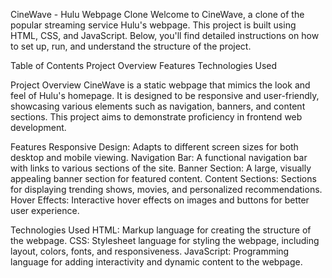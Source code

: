 CineWave - Hulu Webpage Clone
Welcome to CineWave, a clone of the popular streaming service Hulu's webpage. This project is built using HTML, CSS, and JavaScript. Below, you'll find detailed instructions on how to set up, run, and understand the structure of the project.

Table of Contents
Project Overview
Features
Technologies Used

Project Overview
CineWave is a static webpage that mimics the look and feel of Hulu's homepage. It is designed to be responsive and user-friendly, showcasing various elements such as navigation, banners, and content sections. This project aims to demonstrate proficiency in frontend web development.

Features
Responsive Design: Adapts to different screen sizes for both desktop and mobile viewing.
Navigation Bar: A functional navigation bar with links to various sections of the site.
Banner Section: A large, visually appealing banner section for featured content.
Content Sections: Sections for displaying trending shows, movies, and personalized recommendations.
Hover Effects: Interactive hover effects on images and buttons for better user experience.

Technologies Used
HTML: Markup language for creating the structure of the webpage.
CSS: Stylesheet language for styling the webpage, including layout, colors, fonts, and responsiveness.
JavaScript: Programming language for adding interactivity and dynamic content to the webpage.
